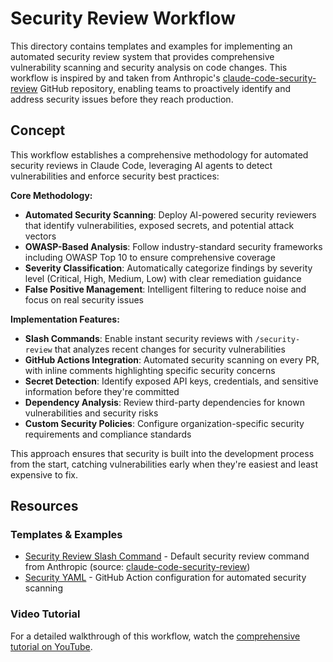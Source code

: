 # Security Review Workflow

This directory contains templates and examples for implementing an automated security review system that provides comprehensive vulnerability scanning and security analysis on code changes. This workflow is inspired by and taken from Anthropic's [claude-code-security-review](https://github.com/anthropics/claude-code-security-review) GitHub repository, enabling teams to proactively identify and address security issues before they reach production.

## Concept

This workflow establishes a comprehensive methodology for automated security reviews in Claude Code, leveraging AI agents to detect vulnerabilities and enforce security best practices:

**Core Methodology:**
- **Automated Security Scanning**: Deploy AI-powered security reviewers that identify vulnerabilities, exposed secrets, and potential attack vectors
- **OWASP-Based Analysis**: Follow industry-standard security frameworks including OWASP Top 10 to ensure comprehensive coverage
- **Severity Classification**: Automatically categorize findings by severity level (Critical, High, Medium, Low) with clear remediation guidance
- **False Positive Management**: Intelligent filtering to reduce noise and focus on real security issues

**Implementation Features:**
- **Slash Commands**: Enable instant security reviews with `/security-review` that analyzes recent changes for security vulnerabilities
- **GitHub Actions Integration**: Automated security scanning on every PR, with inline comments highlighting specific security concerns
- **Secret Detection**: Identify exposed API keys, credentials, and sensitive information before they're committed
- **Dependency Analysis**: Review third-party dependencies for known vulnerabilities and security risks
- **Custom Security Policies**: Configure organization-specific security requirements and compliance standards

This approach ensures that security is built into the development process from the start, catching vulnerabilities early when they're easiest and least expensive to fix.

## Resources

### Templates & Examples
- [Security Review Slash Command](./security-review-slash-command.md) - Default security review command from Anthropic (source: [claude-code-security-review](https://github.com/anthropics/claude-code-security-review))
- [Security YAML](./security.yml) - GitHub Action configuration for automated security scanning

### Video Tutorial
For a detailed walkthrough of this workflow, watch the [comprehensive tutorial on YouTube](https://www.youtube.com/watch?v=nItsfXwujjg).
